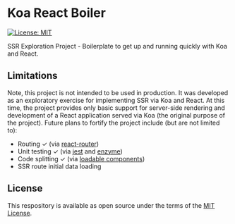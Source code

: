# Koa React Boiler

[![License: MIT](https://img.shields.io/badge/License-MIT-green.svg)](LICENSE.md)

SSR Exploration Project - Boilerplate to get up and running quickly with Koa and React.

## Limitations

Note, this project is not intended to be used in production. It was developed as an exploratory exercise for implementing SSR via Koa and React. At this time, the project provides only basic support for server-side rendering and development of a React application served via Koa (the original purpose of the project). Future plans to fortify the project include (but are not limited to):

- Routing ✓ (via [react-router](https://reacttraining.com/react-router/))
- Unit testing ✓ (via [jest](https://jestjs.io/) and [enzyme](https://airbnb.io/enzyme/))
- Code splitting ✓ (via [loadable components](https://github.com/gregberge/loadable-components))
- SSR route initial data loading

## License

This respository is available as open source under the terms of the [MIT License](https://opensource.org/licenses/MIT).
